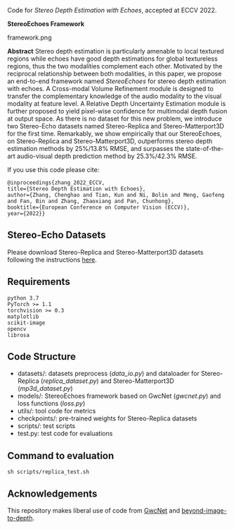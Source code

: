 Code for *Stereo Depth Estimation with Echoes*, accepted at ECCV 2022.

**StereoEchoes Framework**

framework.png

**Abstract**
Stereo depth estimation is particularly amenable to local textured regions while echoes have good depth estimations for global textureless regions, thus the two modalities complement each other. Motivated by the reciprocal relationship between both modalities, in this paper, we propose an end-to-end framework named *StereoEchoes* for stereo depth estimation with echoes. A Cross-modal Volume Refinement module is designed to transfer the complementary knowledge of the audio modality to the visual modality at feature level. A Relative Depth Uncertainty Estimation module is further proposed to yield pixel-wise confidence for multimodal depth fusion at output space. As there is no dataset for this new problem, we introduce two Stereo-Echo datasets named Stereo-Replica and Stereo-Matterport3D for the first time. Remarkably, we show empirically that our StereoEchoes, on Stereo-Replica and Stereo-Matterport3D, outperforms stereo depth estimation methods by $25\%/13.8\%$ RMSE, and surpasses the state-of-the-art audio-visual depth prediction method by $25.3\%/42.3\%$ RMSE.

If you use this code please cite:
```
@inproceedings{zhang_2022_ECCV,
title={Stereo Depth Estimation with Echoes},
author={Zhang, Chenghao and Tian, Kun and Ni, Bolin and Meng, Gaofeng and Fan, Bin and Zhang, Zhaoxiang and Pan, Chunhong},
booktitle={European Conference on Computer Vision (ECCV)},
year={2022}}
```

## Stereo-Echo Datasets
Please download Stereo-Replica and Stereo-Matterport3D datasets following the instructions [here](https://github.com/chzhang18/Stereo-Echo-Datasets).

## Requirements
```
python 3.7
PyTorch >= 1.1
torchvision >= 0.3
matplotlib
scikit-image
opencv
librosa
```

## Code Structure

 - datasets/: datasets preprocess (*data_io.py*) and dataloader for Stereo-Replica (*replica_dataset.py*) and Stereo-Matterport3D  (*mp3d_dataset.py*)
 - models/: StereoEchoes framework based on GwcNet (*gwcnet.py*) and loss functions (*loss.py*)
 - utils/: tool code for metrics
 - checkpoints/: pre-trained weights for Stereo-Replica datasets
 - scripts/: test scripts
 - test.py: test code for evaluations

## Command to evaluation
```
sh scripts/replica_test.sh
```

## Acknowledgements
This repository makes liberal use of code from [GwcNet](https://github.com/xy-guo/GwcNet) and [beyond-image-to-depth](https://github.com/krantiparida/beyond-image-to-depth).


